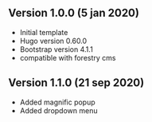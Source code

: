 ## Version 1.0.0 (5 jan 2020)
- Initial template
- Hugo version 0.60.0
- Bootstrap version 4.1.1
- compatible with forestry cms

## Version 1.1.0 (21 sep 2020)
- Added magnific popup
- Added dropdown menu